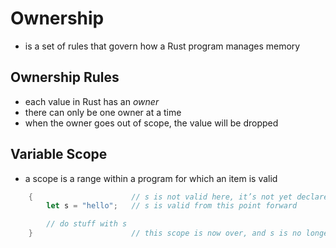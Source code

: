 # Ownership
- is a set of rules that govern how a Rust program manages memory

## Ownership Rules
- each value in Rust has an *owner*
- there can only be one owner at a time
- when the owner goes out of scope, the value will be dropped

## Variable Scope
- a scope is a range within a program for which an item is valid
``` rust
    {                      // s is not valid here, it’s not yet declared
        let s = "hello";   // s is valid from this point forward

        // do stuff with s
    }                      // this scope is now over, and s is no longer valid
```

